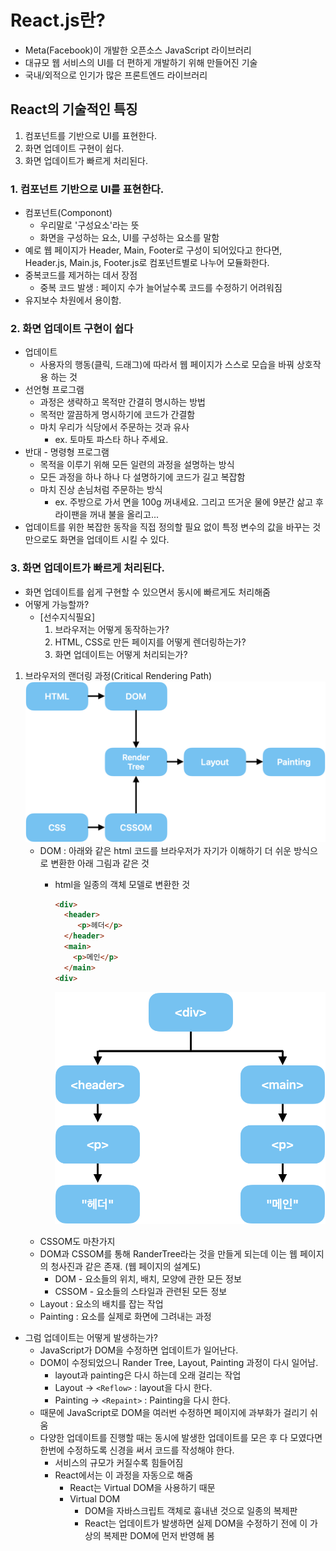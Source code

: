 # React.js란?
- Meta(Facebook)이 개발한 오픈소스 JavaScript 라이브러리
- 대규모 웹 서비스의 UI를 더 편하게 개발하기 위해 만들어진 기술
- 국내/외적으로 인기가 많은 프론트엔드 라이브러리
## React의 기술적인 특징
1. 컴포넌트를 기반으로 UI를 표현한다.
2. 화면 업데이트 구현이 쉽다.
3. 화면 업데이트가 빠르게 처리된다.
### 1. 컴포넌트 기반으로 UI를 표현한다.
- 컴포넌트(Componont)
    - 우리말로 '구성요소'라는 뜻
    - 화면을 구성하는 요소, UI를 구성하는 요소를 말함
- 예로 웹 페이지가 Header, Main, Footer로 구성이 되어있다고 한다면, Header.js, Main.js, Footer.js로 컴포넌트별로 나누어 모듈화한다. 
- 중복코드를 제거하는 데서 장점
    - 중복 코드 발생 : 페이지 수가 늘어날수록 코드를 수정하기 어려워짐
- 유지보수 차원에서 용이함.
### 2. 화면 업데이트 구현이 쉽다
- 업데이트
    - 사용자의 행동(클릭, 드래그)에 따라서 웹 페이지가 스스로 모습을 바꿔 상호작용 하는 것
- 선언형 프로그램
    - 과정은 생략하고 목적만 간결히 명시하는 방법
    - 목적만 깔끔하게 명시하기에 코드가 간결함
    - 마치 우리가 식당에서 주문하는 것과 유사
        - ex. 토마토 파스타 하나 주세요.
- 반대 - 명령형 프로그램
    - 목적을 이루기 위해 모든 일련의 과정을 설명하는 방식
    -  모든 과정을 하나 하나 다 설명하기에 코드가 길고 복잡함
    - 마치 진상 손님처럼 주문하는 방식
        - ex. 주방으로 가서 면을 100g 꺼내세요. 그리고 뜨거운 물에 9분간 삶고 후라이팬을 꺼내 불을 올리고...
- 업데이트를 위한 복잡한 동작을 직접 정의할 필요 없이 특정 변수의 값을 바꾸는 것만으로도 화면을 업데이트 시킬 수 있다.
### 3. 화면 업데이트가 빠르게 처리된다.
- 화면 업데이트를 쉽게 구현할 수 있으면서 동시에 빠르게도 처리해줌
- 어떻게 가능할까?
    - [선수지식필요]
        1. 브라우저는 어떻게 동작하는가?
        2. HTML, CSS로 만든 페이지를 어떻게 렌더링하는가?
        3. 화면 업데이트는 어떻게 처리되는가?
1. 브라우저의 랜더링 과정(Critical Rendering Path)
    ![alt text](image.png)
    - DOM : 아래와 같은 html 코드를 브라우저가 자기가 이해하기 더 쉬운 방식으로 변환한 아래 그림과 같은 것
      - html을 일종의 객체 모델로 변환한 것

        ```html
        <div>
          <header>
             <p>헤더</p>
          </header>
          <main>
            <p>메인</p>
          </main>
        <div>
        ```
        ![alt text](image-1.png)
    - CSSOM도 마찬가지
    - DOM과 CSSOM를 통해 RanderTree라는 것을 만들게 되는데 이는 웹 페이지의 청사진과 같은 존재. (웹 페이지의 설계도)
      - DOM - 요소들의 위치, 배치, 모양에 관한 모든 정보
      - CSSOM - 요소들의 스타일과 관련된 모든 정보
    - Layout : 요소의 배치를 잡는 작업
    - Painting : 요소를 실제로 화면에 그려내는 과정
  - 그럼 업데이트는 어떻게 발생하는가?
    - JavaScript가 DOM을 수정하면 업데이트가 일어난다. 
    - DOM이 수정되었으니 Rander Tree, Layout, Painting 과정이 다시 일어남.
      - layout과 painting은 다시 하는데 오래 걸리는 작업
      - Layout -> `<Reflow>` : layout을 다시 한다.
      - Painting -> `<Repaint>` : Painting을 다시 한다.
    - 때문에 JavaScript로 DOM을 여러번 수정하면 페이지에 과부화가 걸리기 쉬움
    - 다양한 업데이트를 진행할 때는 동시에 발생한 업데이트를 모은 후 다 모였다면 한번에 수정하도록 신경을 써서 코드를 작성해야 한다.
      - 서비스의 규모가 커질수록 힘들어짐
      - React에서는 이 과정을 자동으로 해줌
        - React는 Virtual DOM을 사용하기 때문
        - Virtual DOM
          - DOM을 자바스크립트 객체로 흉내낸 것으로 일종의 복제판
          - React는 업데이트가 발생하면 실제 DOM을 수정하기 전에 이 가상의 복제판 DOM에 먼저 반영해 봄
          